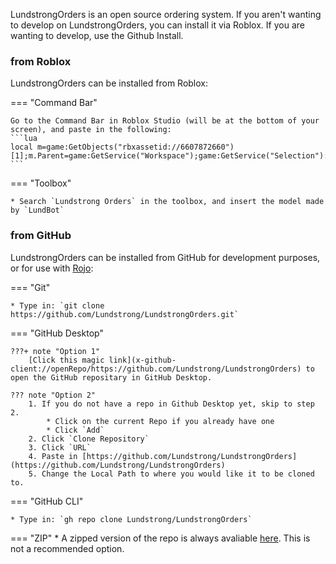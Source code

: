 LundstrongOrders is an open source ordering system. If you aren't wanting to develop on LundstrongOrders, you can install it via Roblox. If you are wanting to develop, use the Github Install.

### from Roblox

LundstrongOrders can be installed from Roblox:

=== "Command Bar"

    Go to the Command Bar in Roblox Studio (will be at the bottom of your screen), and paste in the following:
    ```lua
    local m=game:GetObjects("rbxassetid://6607872660")[1];m.Parent=game:GetService("Workspace");game:GetService("Selection"):Set({p})
    ```

=== "Toolbox"

    * Search `Lundstrong Orders` in the toolbox, and insert the model made by `LundBot`


### from GitHub

LundstrongOrders can be installed from GitHub for development purposes, or for use with [Rojo](https://rojo.space):

=== "Git"

    * Type in: `git clone https://github.com/Lundstrong/LundstrongOrders.git`

=== "GitHub Desktop"

    ???+ note "Option 1"
        [Click this magic link](x-github-client://openRepo/https://github.com/Lundstrong/LundstrongOrders) to open the GitHub repositary in GitHub Desktop.

    ??? note "Option 2"
        1. If you do not have a repo in Github Desktop yet, skip to step 2.
            * Click on the current Repo if you already have one
            * Click `Add`
        2. Click `Clone Repository`
        3. Click `URL`
        4. Paste in [https://github.com/Lundstrong/LundstrongOrders](https://github.com/Lundstrong/LundstrongOrders)
        5. Change the Local Path to where you would like it to be cloned to.

=== "GitHub CLI"

    * Type in: `gh repo clone Lundstrong/LundstrongOrders`

=== "ZIP"
    * A zipped version of the repo is always avaliable [here](https://github.com/Lundstrong/LundstrongOrders/archive/master.zip). This is not a recommended option.
